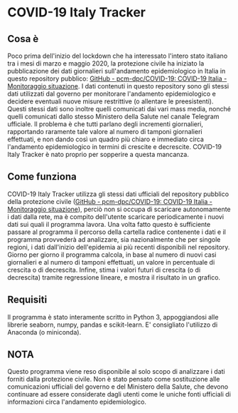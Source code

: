 # COVID-19 Italy Tracker

## Cosa è

Poco prima dell'inizio del lockdown che ha interessato l'intero stato italiano tra i mesi di marzo e maggio 2020, la protezione civile ha iniziato la pubblicazione dei dati giornalieri sull'andamento epidemiologico in Italia in questo repository pubblico: [GitHub - pcm-dpc/COVID-19: COVID-19 Italia - Monitoraggio situazione](https://github.com/pcm-dpc/COVID-19). I dati contenuti in questo repository sono gli stessi dati utilizzati dal governo per monitorare l'andamento epidemiologico e decidere eventuali nuove misure restrittive (o allentare le preesistenti). Questi stessi dati sono inoltre quelli comunicati dai vari mass media, nonché quelli comunicati dallo stesso Ministero della Salute nel canale Telegram ufficiale. Il problema è che tutti parlano degli incrementi giornalieri, rapportando raramente tale valore al numero di tamponi giornalieri effettuati, e non dando così un quadro più chiaro e immediato circa l'andamento epidemiologico in termini di crescite e decrescite. COVID-19 Italy Tracker è nato proprio per sopperire a questa mancanza.

## Come funziona

COVID-19 Italy Tracker utilizza gli stessi dati ufficiali del repository pubblico della protezione civile ([GitHub - pcm-dpc/COVID-19: COVID-19 Italia - Monitoraggio situazione](https://github.com/pcm-dpc/COVID-19)), perciò non si occupa di scaricare autonomamente i dati dalla rete, ma è compito dell'utente scaricare periodicamente i nuovi dati sui quali il programma lavora. Una volta fatto questo è sufficiente passare al programma il percorso della cartella radice contenente i dati e il programma provvederà ad analizzare, sia nazionalmente che per singole regioni, i dati dall'inizio dell'epidemia ai più recenti disponibili nel repository. Giorno per giorno il programma calcola, in base al numero di nuovi casi giornalieri e al numero di tamponi effettuati, un valore in percentuale di crescita o di decrescita. Infine, stima i valori futuri di crescita (o di decrescita) tramite regressione lineare, e mostra il risultato in un grafico.

## Requisiti

Il programma è stato interamente scritto in Python 3, appoggiandosi alle librerie seaborn, numpy, pandas e scikit-learn. E' consigliato l'utilizzo di Anaconda (o miniconda).

## NOTA

Questo programma viene reso disponibile al solo scopo di analizzare i dati forniti dalla protezione civile. Non è stato pensato come sostituzione alle comunicazioni ufficiali del governo e del Ministero della Salute, che devono continuare ad essere considerate dagli utenti come le uniche fonti ufficiali di informazioni circa l'andamento epidemiologico.

